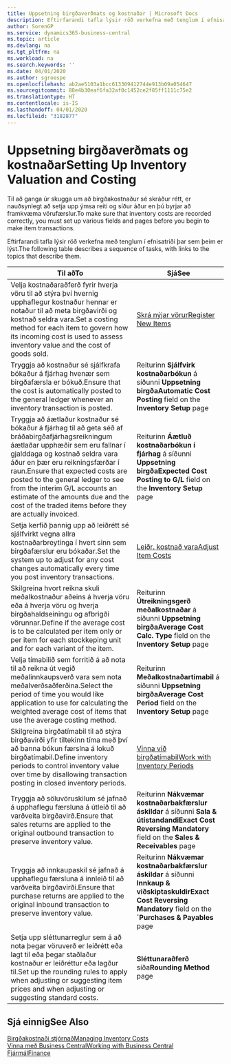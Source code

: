 ```yaml
---
title: Uppsetning birgðaverðmats og kostnaðar | Microsoft Docs
description: Eftirfarandi tafla lýsir röð verkefna með tenglum í efnisatriði þar sem þeim er lýst.
author: SorenGP
ms.service: dynamics365-business-central
ms.topic: article
ms.devlang: na
ms.tgt_pltfrm: na
ms.workload: na
ms.search.keywords: ''
ms.date: 04/01/2020
ms.author: sgroespe
ms.openlocfilehash: ab2ae5103a1bcc613309412744e913b09a054647
ms.sourcegitcommit: 88e4b30eaf6fa32af0c1452ce2f85ff1111c75e2
ms.translationtype: HT
ms.contentlocale: is-IS
ms.lasthandoff: 04/01/2020
ms.locfileid: "3182877"
---
```

# <a name="setting-up-inventory-valuation-and-costing"></a><span data-ttu-id="1b6ff-103">Uppsetning birgðaverðmats og kostnaðar</span><span class="sxs-lookup"><span data-stu-id="1b6ff-103">Setting Up Inventory Valuation and Costing</span></span>
<span data-ttu-id="1b6ff-104">Til að ganga úr skugga um að birgðakostnaður sé skráður rétt, er nauðsynlegt að setja upp ýmsa reiti og síður áður en þú byrjar að framkvæma vörufærslur.</span><span class="sxs-lookup"><span data-stu-id="1b6ff-104">To make sure that inventory costs are recorded correctly, you must set up various fields and pages before you begin to make item transactions.</span></span>

<span data-ttu-id="1b6ff-105">Eftirfarandi tafla lýsir röð verkefna með tenglum í efnisatriði þar sem þeim er lýst.</span><span class="sxs-lookup"><span data-stu-id="1b6ff-105">The following table describes a sequence of tasks, with links to the topics that describe them.</span></span>

|<span data-ttu-id="1b6ff-106">**Til að**</span><span class="sxs-lookup"><span data-stu-id="1b6ff-106">**To**</span></span>|<span data-ttu-id="1b6ff-107">**Sjá**</span><span class="sxs-lookup"><span data-stu-id="1b6ff-107">**See**</span></span>|  
|------------|-------------|  
|<span data-ttu-id="1b6ff-108">Velja kostnaðaraðferð fyrir hverja vöru til að stýra því hvernig upphaflegur kostnaður hennar er notaður til að meta birgðavirði og kostnað seldra vara.</span><span class="sxs-lookup"><span data-stu-id="1b6ff-108">Set a costing method for each item to govern how its incoming cost is used to assess inventory value and the cost of goods sold.</span></span>|[<span data-ttu-id="1b6ff-109">Skrá nýjar vörur</span><span class="sxs-lookup"><span data-stu-id="1b6ff-109">Register New Items</span></span>](inventory-how-register-new-items.md)|  
|<span data-ttu-id="1b6ff-110">Tryggja að kostnaður sé sjálfkrafa bókaður á fjárhag hvenær sem birgðafærsla er bókuð.</span><span class="sxs-lookup"><span data-stu-id="1b6ff-110">Ensure that the cost is automatically posted to the general ledger whenever an inventory transaction is posted.</span></span>|<span data-ttu-id="1b6ff-111">Reiturinn **Sjálfvirk kostnaðarbókun** á síðunni **Uppsetning birgða**</span><span class="sxs-lookup"><span data-stu-id="1b6ff-111">**Automatic Cost Posting** field on the **Inventory Setup** page</span></span>|  
|<span data-ttu-id="1b6ff-112">Tryggja að áætlaður kostnaður sé bókaður á fjárhag til að geta séð af bráðabirgðafjárhagsreikningum áætlaðar upphæðir sem eru fallnar í gjalddaga og kostnað seldra vara áður en þær eru reikningsfærðar í raun.</span><span class="sxs-lookup"><span data-stu-id="1b6ff-112">Ensure that expected costs are posted to the general ledger to see from the interim G/L accounts an estimate of the amounts due and the cost of the traded items before they are actually invoiced.</span></span>|<span data-ttu-id="1b6ff-113">Reiturinn **Áætluð kostnaðarbókun í fjárhag** á síðunni **Uppsetning birgða**</span><span class="sxs-lookup"><span data-stu-id="1b6ff-113">**Expected Cost Posting to G/L** field on the **Inventory Setup** page</span></span>|  
|<span data-ttu-id="1b6ff-114">Setja kerfið þannig upp að leiðrétt sé sjálfvirkt vegna allra kostnaðarbreytinga í hvert sinn sem birgðafærslur eru bókaðar.</span><span class="sxs-lookup"><span data-stu-id="1b6ff-114">Set the system up to adjust for any cost changes automatically every time you post inventory transactions.</span></span>|[<span data-ttu-id="1b6ff-115">Leiðr. kostnað vara</span><span class="sxs-lookup"><span data-stu-id="1b6ff-115">Adjust Item Costs</span></span>](inventory-how-adjust-item-costs.md)|  
|<span data-ttu-id="1b6ff-116">Skilgreina hvort reikna skuli meðalkostnaður aðeins á hverja vöru eða á hverja vöru og hverja birgðahaldseiningu og afbrigði vörunnar.</span><span class="sxs-lookup"><span data-stu-id="1b6ff-116">Define if the average cost is to be calculated per item only or per item for each stockkeping unit and for each variant of the item.</span></span>|<span data-ttu-id="1b6ff-117">Reiturinn **Útreikningsgerð meðalkostnaðar** á síðunni **Uppsetning birgða**</span><span class="sxs-lookup"><span data-stu-id="1b6ff-117">**Average Cost Calc. Type** field on the **Inventory Setup** page</span></span>|  
|<span data-ttu-id="1b6ff-118">Velja tímabilið sem forritið á að nota til að reikna út vegið meðalinnkaupsverð vara sem nota meðalverðsaðferðina.</span><span class="sxs-lookup"><span data-stu-id="1b6ff-118">Select the period of time you would like application to use for calculating the weighted average cost of items that use the average costing method.</span></span>|<span data-ttu-id="1b6ff-119">Reiturinn **Meðalkostnaðartímabil** á síðunni **Uppsetning birgða**</span><span class="sxs-lookup"><span data-stu-id="1b6ff-119">**Average Cost Period** field on the **Inventory Setup** page</span></span>|  
|<span data-ttu-id="1b6ff-120">Skilgreina birgðatímabil til að stýra birgðavirði yfir tiltekinn tíma með því að banna bókun færslna á lokuð birgðatímabil.</span><span class="sxs-lookup"><span data-stu-id="1b6ff-120">Define inventory periods to control inventory value over time by disallowing transaction posting in closed inventory periods.</span></span>|[<span data-ttu-id="1b6ff-121">Vinna við birgðatímabil</span><span class="sxs-lookup"><span data-stu-id="1b6ff-121">Work with Inventory Periods</span></span>](finance-how-to-work-with-inventory-periods.md)|  
|<span data-ttu-id="1b6ff-122">Tryggja að söluvöruskilum sé jafnað á upphaflegu færsluna á útleið til að varðveita birgðavirð.</span><span class="sxs-lookup"><span data-stu-id="1b6ff-122">Ensure that sales returns are applied to the original outbound transaction to preserve inventory value.</span></span>|<span data-ttu-id="1b6ff-123">Reiturinn **Nákvæmar kostnaðarbakfærslur áskildar** á síðunni **Sala & útistandandi**</span><span class="sxs-lookup"><span data-stu-id="1b6ff-123">**Exact Cost Reversing Mandatory** field on the **Sales & Receivables** page</span></span>|  
|<span data-ttu-id="1b6ff-124">Tryggja að innkaupaskil sé jafnað á upphaflegu færsluna á innleið til að varðveita birgðavirði.</span><span class="sxs-lookup"><span data-stu-id="1b6ff-124">Ensure that purchase returns are applied to the original inbound transaction to preserve inventory value.</span></span>|<span data-ttu-id="1b6ff-125">Reiturinn **Nákvæmar kostnaðarbakfærslur áskildar** á síðunni **Innkaup & viðskiptaskuldir**</span><span class="sxs-lookup"><span data-stu-id="1b6ff-125">**Exact Cost Reversing Mandatory** field on the **´Purchases & Payables** page</span></span>|
|<span data-ttu-id="1b6ff-126">Setja upp sléttunarreglur sem á að nota þegar vöruverð er leiðrétt eða lagt til eða þegar staðlaður kostnaður er leiðréttur eða lagður til.</span><span class="sxs-lookup"><span data-stu-id="1b6ff-126">Set up the rounding rules to apply when adjusting or suggesting item prices and when adjusting or suggesting standard costs.</span></span>|<span data-ttu-id="1b6ff-127">**Sléttunaraðferð** síða</span><span class="sxs-lookup"><span data-stu-id="1b6ff-127">**Rounding Method** page</span></span>|  

## <a name="see-also"></a><span data-ttu-id="1b6ff-128">Sjá einnig</span><span class="sxs-lookup"><span data-stu-id="1b6ff-128">See Also</span></span>  
[<span data-ttu-id="1b6ff-129">Birgðakostnaði stjórnað</span><span class="sxs-lookup"><span data-stu-id="1b6ff-129">Managing Inventory Costs</span></span>](finance-manage-inventory-costs.md)  
[<span data-ttu-id="1b6ff-130">Vinna með Business Central</span><span class="sxs-lookup"><span data-stu-id="1b6ff-130">Working with Business Central</span></span>](ui-work-product.md)  
[<span data-ttu-id="1b6ff-131">Fjármál</span><span class="sxs-lookup"><span data-stu-id="1b6ff-131">Finance</span></span>](finance.md)  
